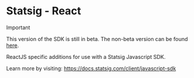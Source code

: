 # Statsig - React

> [!IMPORTANT]
> This version of the SDK is still in beta. The non-beta version can be found [here](https://github.com/statsig-io/react-sdk).

ReactJS specific additions for use with a Statsig Javascript SDK.

Learn more by visiting: https://docs.statsig.com/client/javascript-sdk
